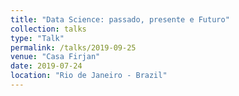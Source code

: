 ```yaml
---
title: "Data Science: passado, presente e Futuro"
collection: talks
type: "Talk"
permalink: /talks/2019-09-25
venue: "Casa Firjan"
date: 2019-07-24
location: "Rio de Janeiro - Brazil"
---
```



